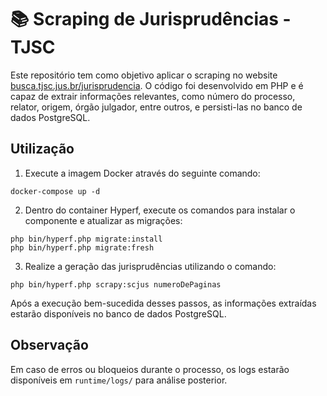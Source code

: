 # 📚 Scraping de Jurisprudências - TJSC

Este repositório tem como objetivo aplicar o scraping no website [busca.tjsc.jus.br/jurisprudencia](https://busca.tjsc.jus.br/jurisprudencia). O código foi desenvolvido em PHP e é capaz de extrair informações relevantes, como número do processo, relator, origem, órgão julgador, entre outros, e persisti-las no banco de dados PostgreSQL.

## Utilização

1. Execute a imagem Docker através do seguinte comando:
```
docker-compose up -d
```

2. Dentro do container Hyperf, execute os comandos para instalar o componente e atualizar as migrações:
```
php bin/hyperf.php migrate:install
php bin/hyperf.php migrate:fresh
```

3. Realize a geração das jurisprudências utilizando o comando:
```
php bin/hyperf.php scrapy:scjus numeroDePaginas
```

Após a execução bem-sucedida desses passos, as informações extraídas estarão disponíveis no banco de dados PostgreSQL. 

## Observação
Em caso de erros ou bloqueios durante o processo, os logs estarão disponíveis em `runtime/logs/` para análise posterior.
